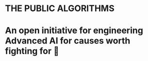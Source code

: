 # THE PUBLIC ALGORITHMS

# An open initiative for engineering **Advanced AI** for causes worth fighting for 🚀

